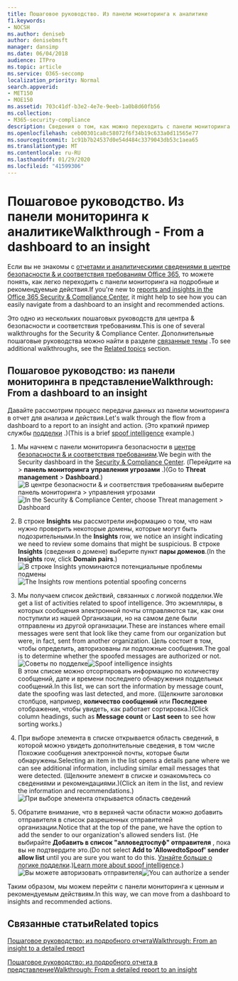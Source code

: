```yaml
---
title: Пошаговое руководство. Из панели мониторинга к аналитике
f1.keywords:
- NOCSH
ms.author: deniseb
author: denisebmsft
manager: dansimp
ms.date: 06/04/2018
audience: ITPro
ms.topic: article
ms.service: O365-seccomp
localization_priority: Normal
search.appverid:
- MET150
- MOE150
ms.assetid: 703c41df-b3e2-4e7e-9eeb-1a0b8d60fb56
ms.collection:
- M365-security-compliance
description: Сведения о том, как можно переходить с панели мониторинга в представление о рекомендуемых действиях &amp; в центре безопасности и соответствия требованиям.
ms.openlocfilehash: ceb00301ca8c58072f6f34b19c633a0d11565e77
ms.sourcegitcommit: 1c91b7b24537d0e54d484c3379043db53c1aea65
ms.translationtype: MT
ms.contentlocale: ru-RU
ms.lasthandoff: 01/29/2020
ms.locfileid: "41599306"
---
```

# <a name="walkthrough---from-a-dashboard-to-an-insight"></a><span data-ttu-id="bb975-103">Пошаговое руководство. Из панели мониторинга к аналитике</span><span class="sxs-lookup"><span data-stu-id="bb975-103">Walkthrough - From a dashboard to an insight</span></span>

<span data-ttu-id="bb975-104">Если вы не знакомы с [отчетами и аналитическими сведениями в центре безопасности &amp; и соответствия требованиям Office 365](reports-and-insights-in-security-and-compliance.md), то можете понять, как легко переходить с панели мониторинга на подробные и рекомендуемые действия.</span><span class="sxs-lookup"><span data-stu-id="bb975-104">If you're new to [reports and insights in the Office 365 Security &amp; Compliance Center](reports-and-insights-in-security-and-compliance.md), it might help to see how you can easily navigate from a dashboard to an insight and recommended actions.</span></span> 
  
<span data-ttu-id="bb975-105">Это одно из нескольких пошаговых руководств для центра &amp; безопасности и соответствия требованиям.</span><span class="sxs-lookup"><span data-stu-id="bb975-105">This is one of several walkthroughs for the Security &amp; Compliance Center.</span></span> <span data-ttu-id="bb975-106">Дополнительные пошаговые руководства можно найти в разделе [связанные темы](#related-topics) .</span><span class="sxs-lookup"><span data-stu-id="bb975-106">To see additional walkthroughs, see the [Related topics](#related-topics) section.</span></span> 
  
## <a name="walkthrough-from-a-dashboard-to-an-insight"></a><span data-ttu-id="bb975-107">Пошаговое руководство: из панели мониторинга в представление</span><span class="sxs-lookup"><span data-stu-id="bb975-107">Walkthrough: From a dashboard to an insight</span></span>

<span data-ttu-id="bb975-108">Давайте рассмотрим процесс передачи данных из панели мониторинга в отчет для анализа и действия.</span><span class="sxs-lookup"><span data-stu-id="bb975-108">Let's walk through the flow from a dashboard to a report to an insight and action.</span></span> <span data-ttu-id="bb975-109">(Это краткий пример службы [подделки](learn-about-spoof-intelligence.md) .)</span><span class="sxs-lookup"><span data-stu-id="bb975-109">(This is a brief [spoof intelligence](learn-about-spoof-intelligence.md) example.)</span></span> 
  
1. <span data-ttu-id="bb975-110">Мы начнем с панели мониторинга безопасности в [центре безопасности &amp; и соответствия требованиям](https://protection.office.com).</span><span class="sxs-lookup"><span data-stu-id="bb975-110">We begin with the Security dashboard in the [Security &amp; Compliance Center](https://protection.office.com).</span></span> <span data-ttu-id="bb975-111">(Перейдите на \> **панель мониторинга** **управления угрозами** .)</span><span class="sxs-lookup"><span data-stu-id="bb975-111">(Go to **Threat management** \> **Dashboard**.)</span></span><br><span data-ttu-id="bb975-112">![В центре безопасности &amp; и соответствия требованиям выберите панель мониторинга \> управления угрозами](../media/05a38660-eb13-4960-a266-11809c453d95.png)</span><span class="sxs-lookup"><span data-stu-id="bb975-112">![In the Security &amp; Compliance Center, choose Threat management \> Dashboard](../media/05a38660-eb13-4960-a266-11809c453d95.png)</span></span><br>
  
2. <span data-ttu-id="bb975-113">В строке **Insights** мы рассмотрели информацию о том, что нам нужно проверить некоторые домены, которые могут быть подозрительными.</span><span class="sxs-lookup"><span data-stu-id="bb975-113">In the **Insights** row, we notice an insight indicating we need to review some domains that might be suspicious.</span></span> <span data-ttu-id="bb975-114">В строке **Insights** (сведения о домене) выберите пункт **пары доменов**.</span><span class="sxs-lookup"><span data-stu-id="bb975-114">(In the **Insights** row, click **Domain pairs**.)</span></span><br><span data-ttu-id="bb975-115">![В строке Insights упоминаются потенциальные проблемы подмены](../media/dd1d0cb3-3201-45d7-b41d-18a0944fe85d.png)</span><span class="sxs-lookup"><span data-stu-id="bb975-115">![The Insights row mentions potential spoofing concerns](../media/dd1d0cb3-3201-45d7-b41d-18a0944fe85d.png)</span></span><br>
  
3. <span data-ttu-id="bb975-116">Мы получаем список действий, связанных с логикой подделки.</span><span class="sxs-lookup"><span data-stu-id="bb975-116">We get a list of activities related to spoof intelligence.</span></span> <span data-ttu-id="bb975-117">Это экземпляры, в которых сообщения электронной почты отправляются так, как они поступили из нашей Организации, но на самом деле были отправлены из другой организации.</span><span class="sxs-lookup"><span data-stu-id="bb975-117">These are instances where email messages were sent that look like they came from our organization but were, in fact, sent from another organization.</span></span> <span data-ttu-id="bb975-118">Цель состоит в том, чтобы определить, авторизованы ли подложные сообщения.</span><span class="sxs-lookup"><span data-stu-id="bb975-118">The goal is to determine whether the spoofed messages are authorized or not.</span></span><br><span data-ttu-id="bb975-119">![Советы по подделке](../media/a2e2b4fd-0c1e-499f-8401-cf3089da82fa.png)</span><span class="sxs-lookup"><span data-stu-id="bb975-119">![Spoof intelligence insights](../media/a2e2b4fd-0c1e-499f-8401-cf3089da82fa.png)</span></span><br><span data-ttu-id="bb975-120">В этом списке можно отсортировать информацию по количеству сообщений, дате и времени последнего обнаружения поддельных сообщений.</span><span class="sxs-lookup"><span data-stu-id="bb975-120">In this list, we can sort the information by message count, date the spoofing was last detected, and more.</span></span> <span data-ttu-id="bb975-121">(Щелкните заголовки столбцов, например, **количество сообщений** или **Последнее** отображение, чтобы увидеть, как работает сортировка.)</span><span class="sxs-lookup"><span data-stu-id="bb975-121">(Click column headings, such as **Message count** or **Last seen** to see how sorting works.)</span></span> 
    
4. <span data-ttu-id="bb975-122">При выборе элемента в списке открывается область сведений, в которой можно увидеть дополнительные сведения, в том числе Похожие сообщения электронной почты, которые были обнаружены.</span><span class="sxs-lookup"><span data-stu-id="bb975-122">Selecting an item in the list opens a details pane where we can see additional information, including similar email messages that were detected.</span></span> <span data-ttu-id="bb975-123">(Щелкните элемент в списке и ознакомьтесь со сведениями и рекомендациями.)</span><span class="sxs-lookup"><span data-stu-id="bb975-123">(Click an item in the list, and review the information and recommendations.)</span></span><br>![При выборе элемента открывается область сведений](../media/7ad1faa5-6ca2-474e-a609-eb275e0a8e59.png)<br>
  
5. <span data-ttu-id="bb975-125">Обратите внимание, что в верхней части области можно добавить отправителя в список разрешенных отправителей организации.</span><span class="sxs-lookup"><span data-stu-id="bb975-125">Notice that at the top of the pane, we have the option to add the sender to our organization's allowed senders list.</span></span> <span data-ttu-id="bb975-126">(Не выбирайте **Добавить в список "алловедтоспуф" отправителя** , пока вы не подтвердите это.</span><span class="sxs-lookup"><span data-stu-id="bb975-126">(Do not select **Add to 'AllowedtoSpoof' sender allow list** until you are sure you want to do this.</span></span> <span data-ttu-id="bb975-127">[Узнайте больше о логике подделки](learn-about-spoof-intelligence.md).)</span><span class="sxs-lookup"><span data-stu-id="bb975-127">[Learn more about spoof intelligence](learn-about-spoof-intelligence.md).)</span></span><br><span data-ttu-id="bb975-128">![Вы можете авторизовать отправителя](../media/caf0c20a-6047-486d-8060-5a229a3de49f.png)</span><span class="sxs-lookup"><span data-stu-id="bb975-128">![You can authorize a sender](../media/caf0c20a-6047-486d-8060-5a229a3de49f.png)</span></span>
  
<span data-ttu-id="bb975-129">Таким образом, мы можем перейти с панели мониторинга к ценным и рекомендуемым действиям.</span><span class="sxs-lookup"><span data-stu-id="bb975-129">In this way, we can move from a dashboard to insights and recommended actions.</span></span>
  
## <a name="related-topics"></a><span data-ttu-id="bb975-130">Связанные статьи</span><span class="sxs-lookup"><span data-stu-id="bb975-130">Related topics</span></span>

[<span data-ttu-id="bb975-131">Пошаговое руководство: из подробного отчета</span><span class="sxs-lookup"><span data-stu-id="bb975-131">Walkthrough: From an insight to a detailed report</span></span>](from-an-insight-to-a-detailed-report.md)
  
[<span data-ttu-id="bb975-132">Пошаговое руководство: из подробного отчета в представление</span><span class="sxs-lookup"><span data-stu-id="bb975-132">Walkthrough: From a detailed report to an insight</span></span>](from-a-detailed-report-to-an-insight.md)
  

